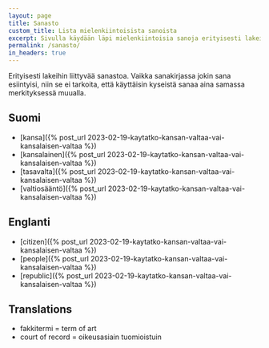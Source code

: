```yaml
---
layout: page
title: Sanasto
custom_title: Lista mielenkiintoisista sanoista
excerpt: Sivulla käydään läpi mielenkiintoisia sanoja erityisesti lakeihin liittyen.
permalink: /sanasto/
in_headers: true
---
```


Erityisesti lakeihin liittyvää sanastoa. Vaikka sanakirjassa jokin sana esiintyisi, niin se ei
tarkoita, että käyttäisin kyseistä sanaa aina samassa merkityksessä muualla.

## Suomi

* [kansa]({% post_url 2023-02-19-kaytatko-kansan-valtaa-vai-kansalaisen-valtaa %})
* [kansalainen]({% post_url 2023-02-19-kaytatko-kansan-valtaa-vai-kansalaisen-valtaa %})
* [tasavalta]({% post_url 2023-02-19-kaytatko-kansan-valtaa-vai-kansalaisen-valtaa %})
* [valtiosääntö]({% post_url 2023-02-19-kaytatko-kansan-valtaa-vai-kansalaisen-valtaa %})

## Englanti

* [citizen]({% post_url 2023-02-19-kaytatko-kansan-valtaa-vai-kansalaisen-valtaa %})
* [people]({% post_url 2023-02-19-kaytatko-kansan-valtaa-vai-kansalaisen-valtaa %})
* [republic]({% post_url 2023-02-19-kaytatko-kansan-valtaa-vai-kansalaisen-valtaa %})

## Translations

* fakkitermi = term of art
* court of record = oikeusasiain tuomioistuin

